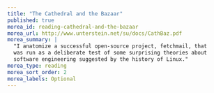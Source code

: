 ```yaml
---
title: "The Cathedral and the Bazaar"
published: true
morea_id: reading-cathedral-and-the-bazaar
morea_url: http://www.unterstein.net/su/docs/CathBaz.pdf
morea_summary: |
  "I anatomize a successful open-source project, fetchmail, that
  was run as a deliberate test of some surprising theories about
  software engineering suggested by the history of Linux."
morea_type: reading
morea_sort_order: 2
morea_labels: Optional
---
```

